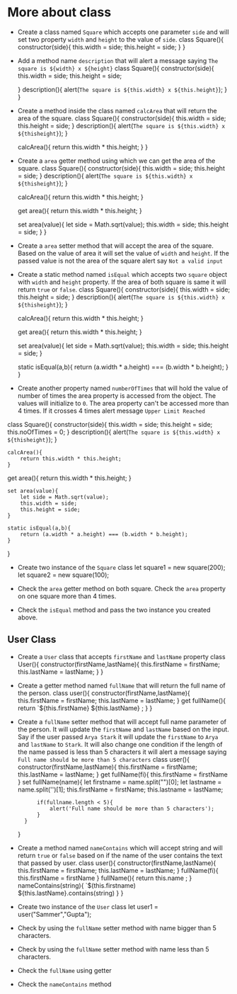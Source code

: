 # More about class

- Create a class named `Square` which accepts one parameter `side` and will set two property `width` and `height` to the value of `side`.
class Square(){
    constructor(side){
        this.width = side;
        this.height = side;
    }
}

- Add a method name `description` that will alert a message saying `The square is ${width} x ${height}`
class Square(){
    constructor(side){
        this.width = side;
        this.height = side;

    }
    description(){
        alert(`The square is ${this.width} x ${this.height}`);
    }
}

- Create a method inside the class named `calcArea` that will return the area of the square.
class Square(){
    constructor(side){
        this.width = side;
        this.height = side;
    }
    description(){
        alert(`The square is ${this.width} x ${thisheight}`);
    }

    calcArea(){
        return this.width * this.height;
    }
}


- Create a `area` getter method using which we can get the area of the square.
class Square(){
    constructor(side){
        this.width = side;
        this.height = side;
    }
    description(){
        alert(`The square is ${this.width} x ${thisheight}`);
    }

    calcArea(){
        return this.width * this.height;
    }

   get  area(){
       return  this.width * this.height;
    }

    set area(value){
        let side = Math.sqrt(value);
        this.width = side;
        this.height = side;
    }
}

- Create a `area` setter method that will accept the area of the square. Based on the value of area it will set the value of `width` and `height`. If the passed value is not the area of the square alert say `Not a valid input`

- Create a static method named `isEqual` which accepts two `square` object with `width` and `height` property. If the area of both square is same it will return `true` or `false`.
class Square(){
    constructor(side){
        this.width = side;
        this.height = side;
    }
    description(){
        alert(`The square is ${this.width} x ${thisheight}`);
    }

    calcArea(){
        return this.width * this.height;
    }

   get  area(){
       return  this.width * this.height;
    }

    set area(value){
        let side = Math.sqrt(value);
        this.width = side;
        this.height = side;
    }

    static isEqual(a,b){
        return (a.width * a.height) === (b.width * b.height);
    }
}

- Create another property named `numberOfTimes` that will hold the value of number of times the area property is accessed from the object. The values will initialize to `0`. The area property can't be accessed more than 4 times. If it crosses 4 times alert message `Upper Limit Reached`

class Square(){
    constructor(side){
        this.width = side;
        this.height = side;
        this.noOfTimes = 0;
    }
    description(){
        alert(`The square is ${this.width} x ${thisheight}`);
    }

    calcArea(){
        return this.width * this.height;
    }

   get  area(){
       return  this.width * this.height;
    }

    set area(value){
        let side = Math.sqrt(value);
        this.width = side;
        this.height = side;
    }

    static isEqual(a,b){
        return (a.width * a.height) === (b.width * b.height);
    }
}

- Create two instance of the `Square` class
let square1 = new square(200);
let square2 = new square(100);

- Check the `area` getter method on both square. Check the `area` property on one square more than 4 times.

- Check the `isEqual` method and pass the two instance you created above.

## User Class

- Create a `User` class that accepts `firstName` and `lastName` property
class User(){
    constructor(firstName,lastName){
        this.firstName = firstName;
        this.lastName = lastName;
    }
}

- Create a getter method named `fullName` that will return the full name of the person.
    class user(){
        constructor(firstName,lastName){
            this.firstName = firstName;
            this.lastName = lastName;
        }
        get fullName(){
            return `${this.firstName} ${this.lastName} ;
        }
    }

- Create a `fullName` setter method that will accept full name parameter of the person. It will update the `firstName` and `lastName` based on the input. Say if the user passed `Arya Stark` it will update the `firstName` to `Arya` and `lastName` to `Stark`. It will also change one condition if the length of the name passed is less than 5 characters it will alert a message saying `Full name should be more than 5 characters`
class user(){
        constructor(firstName,lastName){
            this.firstName = firstName;
            this.lastName = lastName;
        }
        get fullName(fi){
            this.firstName = firstName
        }
        set fullName(name){
            let firstname = name.split("")[0];
            let lastname = name.split('')[1];
            this.firstName = firstName;
            this.lastname = lastName;

            if(fullname.length < 5){
                alert('Full name should be more than 5 characters');
            }
        }
    }


- Create a method named `nameContains` which will accept string and will return `true` or `false` based on if the name of the user contains the text that passed by user.
class user(){
        constructor(firstName,lastName){
            this.firstName = firstName;
            this.lastName = lastName;
        }
        fullName(fi){
            this.firstName = firstName
        }
        fullName(){
            return this.name ;
        }
        nameContains(string){
            `$(this.firstname) ${this.lastName}.contains(string)
        }
    }

- Create two instance of the `User` class
let user1 = user("Sammer","Gupta");

- Check by using the `fullName` setter method with name bigger than 5 characters.

- Check by using the `fullName` setter method with name less than 5 characters.

- Check the `fullName` using getter

- Check the `nameContains` method
